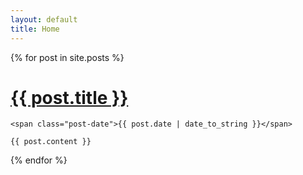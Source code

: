 ```yaml
---
layout: default
title: Home
---
```


<div class="posts">
  {% for post in site.posts %}
  <div class="post">
    <h1 class="post-title">
      <a href="{{ post.url }}">
        {{ post.title }}
      </a>
    </h1>

    <span class="post-date">{{ post.date | date_to_string }}</span>

    {{ post.content }}
  </div>
  {% endfor %}
</div>
<!-- 
<div class="pagination">
  {% if paginator.next_page %}
    <a class="pagination-item older" href="{{ site.baseurl }}page/{{paginator.next_page}}/">Older</a>
  {% else %}
    <span class="pagination-item older">Older</span>
  {% endif %}
  {% if paginator.previous_page %}
    {% if paginator.page == 2 %}
      <a class="pagination-item newer" href="{{ site.baseurl }}">Newer</a>
    {% else %}
      <a class="pagination-item newer" href="{{ site.baseurl }}page/{{paginator.previous_page}}/">Newer</a>
    {% endif %}
  {% else %}
    <span class="pagination-item newer">Newer</span>
  {% endif %}
</div> -->
